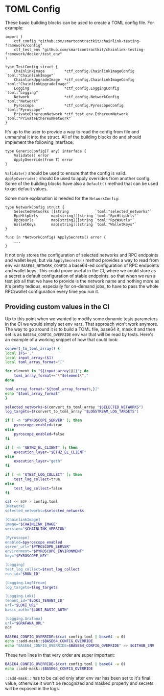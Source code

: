 # TOML Config

These basic building blocks can be used to create a TOML config file. For example:
```golang
import (
    ctf_config "github.com/smartcontractkit/chainlink-testing-framework/config"
	ctf_test_env "github.com/smartcontractkit/chainlink-testing-framework/docker/test_env"
)

type TestConfig struct {
	ChainlinkImage         *ctf_config.ChainlinkImageConfig `toml:"ChainlinkImage"`
	ChainlinkUpgradeImage  *ctf_config.ChainlinkImageConfig `toml:"ChainlinkUpgradeImage"`
	Logging                *ctf_config.LoggingConfig        `toml:"Logging"`
	Network                *ctf_config.NetworkConfig        `toml:"Network"`
	Pyroscope              *ctf_config.PyroscopeConfig      `toml:"Pyroscope"`
	PrivateEthereumNetwork *ctf_test_env.EthereumNetwork    `toml:"PrivateEthereumNetwork"`
}
```

It's up to the user to provide a way to read the config from file and unmarshal it into the struct. All of the building blocks do and should implement the following interface:
```golang
type GenericConfig[T any] interface {
	Validate() error
	ApplyOverride(from T) error
}
```

`Validate()` should be used to ensure that the config is valid. `ApplyOverride()` should be used to apply overrides from another config. Some of the building blocks have also a `Default()` method that can be used to get default values.

Some more explanation is needed for the `NetworkConfig`:
```golang
type NetworkConfig struct {
	SelectedNetworks []string            `toml:"selected_networks"`
	RpcHttpUrls      map[string][]string `toml:"RpcHttpUrls"`
	RpcWsUrls        map[string][]string `toml:"RpcWsUrls"`
	WalletKeys       map[string][]string `toml:"WalletKeys"`
}

func (n *NetworkConfig) ApplySecrets() error {
    ...
}
```

It not only stores the configuration of selected networks and RPC endpoints and wallet keys, but via `ApplySecrets()` method provides a way to read from env var `BASE64_NETWORK_CONFIG` a base64-ed configuration of RPC endpoints and wallet keys. This could prove useful in the CI, where we could store as a secret a default configuration of stable endpoints, so that when we run a test job all that we have to provide is the network name and nothing more as it's pretty tedious, especially for on-demand jobs, to have to pass the whole RPC/wallet configuration every time you run it.

## Providing custom values in the CI

Up to this point when we wanted to modify some dynamic tests parameters in the CI we would simply set env vars. That approach won't work anymore. The way to go around it is to build a TOML file, base64 it, mask it and then set is as `BASE64_CONFIG_OVERRIDE` env var that will be read by tests. Here's an example of a working snippet of how that could look:
```bash
convert_to_toml_array() {
local IFS=','
local input_array=($1)
local toml_array_format="["

for element in "${input_array[@]}"; do
	toml_array_format+="\"$element\","
done

toml_array_format="${toml_array_format%,}]"
echo "$toml_array_format"
}

selected_networks=$(convert_to_toml_array "$SELECTED_NETWORKS")      
log_targets=$(convert_to_toml_array "$LOGSTREAM_LOG_TARGETS")             

if [ -n "$PYROSCOPE_SERVER" ]; then
	pyroscope_enabled=true
else
	pyroscope_enabled=false
fi

if [ -n "$ETH2_EL_CLIENT" ]; then
	execution_layer="$ETH2_EL_CLIENT"
else
	execution_layer="geth"
fi

if [ -n "$TEST_LOG_COLLECT" ]; then
	test_log_collect=true
else
	test_log_collect=false
fi              

cat << EOF > config.toml
[Network]
selected_networks=$selected_networks

[ChainlinkImage]
image="$CHAINLINK_IMAGE"
version="$CHAINLINK_VERSION"

[Pyroscope]
enabled=$pyroscope_enabled
server_url="$PYROSCOPE_SERVER"
environment="$PYROSCOPE_ENVIRONMENT"
key="$PYROSCOPE_KEY"

[Logging]
test_log_collect=$test_log_collect
run_id="$RUN_ID"

[Logging.LogStream]
log_targets=$log_targets

[Logging.Loki]
tenant_id="$LOKI_TENANT_ID"
url="$LOKI_URL"
basic_auth="$LOKI_BASIC_AUTH"

[Logging.Grafana]
url="$GRAFANA_URL"
EOF

BASE64_CONFIG_OVERRIDE=$(cat config.toml | base64 -w 0)
echo ::add-mask::$BASE64_CONFIG_OVERRIDE
echo "BASE64_CONFIG_OVERRIDE=$BASE64_CONFIG_OVERRIDE" >> $GITHUB_ENV
```

These two lines in that very order are super important:
```bash
BASE64_CONFIG_OVERRIDE=$(cat config.toml | base64 -w 0)
echo ::add-mask::$BASE64_CONFIG_OVERRIDE
```

`::add-mask::` has to be called only after env var has been set to it's final value, otherwise it won't be recognized and masked properly and secrets will be exposed in the logs.